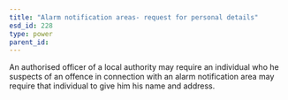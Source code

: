 ```yaml
---
title: "Alarm notification areas- request for personal details"
esd_id: 228
type: power
parent_id:  
---
```


An authorised officer of a local authority may require an individual who he suspects of an offence in connection with an alarm notification area may require that individual to give him his name and address.

